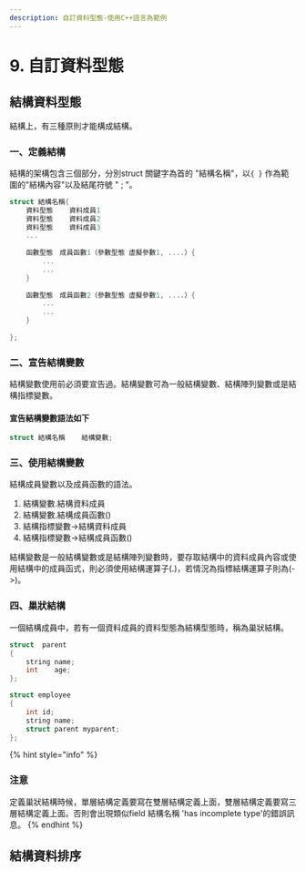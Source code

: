 ```yaml
---
description: 自訂資料型態-使用C++語言為範例
---
```


# 9. 自訂資料型態

## 結構資料型態

結構上，有三種原則才能構成結構。

### 一、定義結構

結構的架構包含三個部分，分別struct  關鍵字為首的  "結構名稱"，以`{ }` 作為範圍的"結構內容"以及結尾符號 " ; "。

```cpp
struct 結構名稱{
    資料型態    資料成員1
    資料型態    資料成員2
    資料型態    資料成員3
    ...
    
    函數型態　成員函數1（參數型態 虛擬參數1, ....）{
        ...
        ...
    }
    
    函數型態　成員函數2（參數型態 虛擬參數1, ....）{
        ...
        ...
    }
    
};
```

### 二、宣告結構變數

結構變數使用前必須要宣告過。結構變數可為一般結構變數、結構陣列變數或是結構指標變數。

#### 宣告結構變數語法如下

```cpp
struct 結構名稱    結構變數;
```

### 三、使用結構變數

結構成員變數以及成員函數的語法。

1. 結構變數.結構資料成員
2. 結構變數.結構成員函數\(\)
3. 結構指標變數-&gt;結構資料成員
4. 結構指標變數-&gt;結構成員函數\(\)

結構變數是一般結構變數或是結構陣列變數時，要存取結構中的資料成員內容或使用結構中的成員函式，則必須使用結構運算子\(.\)，若情況為指標結構運算子則為\(-&gt;\)。

### 四、巢狀結構

一個結構成員中，若有一個資料成員的資料型態為結構型態時，稱為巢狀結構。

```cpp
struct  parent  
{
    string name;
    int    age;
};

struct employee
{
    int id;
    string name;
    struct parent myparent;
};

```

{% hint style="info" %}
### 注意

定義巢狀結構時候，單層結構定義要寫在雙層結構定義上面，雙層結構定義要寫三層結構定義上面。否則會出現類似field 結構名稱 'has incomplete type'的錯誤訊息。
{% endhint %}

## 結構資料排序



